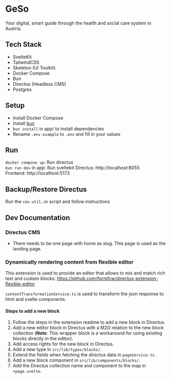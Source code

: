 # GeSo 

Your digital, smart guide through the health and social care system in Austria.

## Tech Stack
* SvelteKit
* TailwindCSS
* Skeleton (UI Toolkit)
* Docker Compose
* Bun
* Directus (Headless CMS)
* Postgres

## Setup
* Install Docker Compose
* Install [bun](https://bun.sh/)
* `bun install` in app/ to install dependencies
* Rename `.env.example` to `.env` and fill in your values

## Run

`docker compose up`: Run directus  
`bun run dev` in app: Run sveltekit
Directus: http://localhost:8055  
Frontend: http://localhost:5173

## Backup/Restore Directus
Run the `cms-util.sh` script and follow instructions


## Dev Documentation
### Directus CMS
* There needs to be one page with home as slug. This page is used as the landing page.

### Dynamically rendering content from flexible editor
This extension is used to provide an editor that allows to mix and match rich text and custom blocks: https://github.com/formfcw/directus-extension-flexible-editor

`contentTransformationService.ts` is used to transform the json response to html and svelte components.

#### Steps to add a new block

1. Follow the steps in the extension readme to add a new block in Directus.
2. Add a new editor block in Directus with a M2O relation to the new block collection (**Note**: This wrapper block is a workaround for using existing blocks directly in the editor).
3. Add access rights for the new block in Directus.
4. Add a new type in `src/lib/types/blocks/`.
5. Extend the fields when fetching the directus data in `pageService.ts`.
6. Add a new block component in `src/lib/components/blocks/`.
7. Add the Directus collection name and component to the map in `+page.svelte`.




